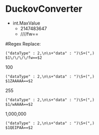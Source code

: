# DuckovConverter

- int.MaxValue
  - 2147483647
  - ////fw==

#Regex Replace:

```
("dataType" : 2,\n\s+"data" : ")\S+(",)
$1\/\/\/\/fw==$2
```

100
```
("dataType" : 2,\n\s+"data" : ")\S+(",)
$1ZAAAAA==$2
```

255
```
("dataType" : 2,\n\s+"data" : ")\S+(",)
$1/wAAAA==$2
```

1,000,000
```
("dataType" : 2,\n\s+"data" : ")\S+(",)
$1QEIPAA==$2
```